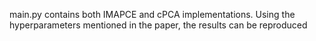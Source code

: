 main.py contains both IMAPCE and cPCA implementations. Using the hyperparameters mentioned in the paper, the results can be reproduced
